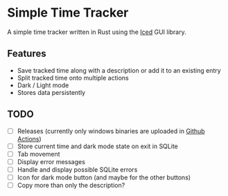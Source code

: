 # Simple Time Tracker
A simple time tracker written in Rust using the [Iced](https://github.com/hecrj/iced) GUI library.

## Features

* Save tracked time along with a description or add it to an existing entry
* Split tracked time onto multiple actions
* Dark / Light mode
* Stores data persistently

## TODO

- [ ] Releases (currently only windows binaries are uploaded in [Github Actions](https://github.com/infality/simple-time-tracker/actions/workflows/rust.yml))
- [ ] Store current time and dark mode state on exit in SQLite
- [ ] Tab movement
- [ ] Display error messages
- [ ] Handle and display possible SQLite errors
- [ ] Icon for dark mode button (and maybe for the other buttons)
- [ ] Copy more than only the description?

